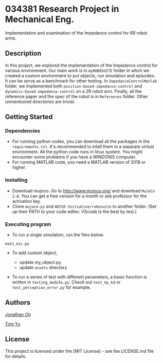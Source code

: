 # 034381 Research Project in Mechanical Eng.

Implementation and examination of the Impedance control for 6R robot arms.

## Description

In this project, we explored the implementation of the Impedance control for various environment. Our main work is in
`myROBOSUITE`
folder in whch we created a custom environment to put objects, run simulation and episodes. It can be serve as a benchmark for other testing. In
`ImpedanceControlMatlab`
 folder, we implemented both
 `position-based-impedance-control`
 and
 `dynamics-based-impedance-control`
 on a 2R robot arm.  Finally, all the reference paper and the spec of the robot is in
 `References`
 folder. Other unmentioned directories are trivial.
## Getting Started

### Dependencies

* For running python codes, you can download all the packages in the `requirements.txt`. It's recommended to intall them in a separate virtual environment. All the python code runs in linux system. You might encounter some problems if you have a WINDOWS computer.
* For running MATLAB code, you need a MATLAB version of 2018 or higher.

### Installing

* Download mujoco. Go to http://www.mujoco.org/ and download `MuJoCo 2.0`. You can get a free version for a month or ask professor for the activation key.
* Clone `mujoco-py` and `ARISE-Initiative/robosuite` to another folder. (Set up their PATH to your code editor. VScode is the best by test.)

### Executing program

* To run a single simulation, run the files below.
```
main_osc.py
```

* To add custom object,
    * update my_object.py
    * update `assets` directory
  
* To run a series of test with different parameters, a basic function is written in `testing_module.py`. Check out `test_kp_kd` or `test_perception_error.py` for example.

## Authors

[Jonathan Oh](https://github.com/garlicbutter)

[Tom Yu]()


## License

This project is licensed under the [MIT License] - see the LICENSE.md file for details.